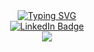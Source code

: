 <div align='center'>
<a href="https://git.io/typing-svg"><img src="https://readme-typing-svg.herokuapp.com?font=Iosevka&pause=1000&color=07F700&background=FF272700&center=true&vCenter=true&width=435&lines=I+am+Abhijith+Ajith+;Undergraduate+CSE(IoT);Machine+Learning+Enthusiast;Algorithms+Lover;Application+and+Software/Web+Developer" alt="Typing SVG" /></a>
</div>
<div id="badges" align="center">
  <a href="https://www.linkedin.com/in/abhijith-ajith-16399824b/">
    <img src="https://img.shields.io/badge/LinkedIn-blue?style=for-the-badge&logo=linkedin&logoColor=white" alt="LinkedIn Badge" />
  </a>
</div>
<div id="views" align="center">
  <img src="https://komarev.com/ghpvc/?username=AAbhijithA&style=flat-square&color=blue" alt=""/>
</div>
<div id="performance" align="center">
   <img src="https://github-readme-activity-graph.cyclic.app/graph?username=AAbhijithA"/> 
</div>
<!--
Hi, I’m @AAbhijithA, I am currently a Second Year undergraduate student in Shiv Nadar University Chennai

I’m interested in many domains such as
1) AI and Data Science with Machine Learning 🤖
2) IoT 🔌
3) Software Development & Web Development 🧑‍💻
4) Creation of algorithms 🌱

You can connect to me via my LinkedIn and contact me for any type of collaboration on the above domains 😄
-->
